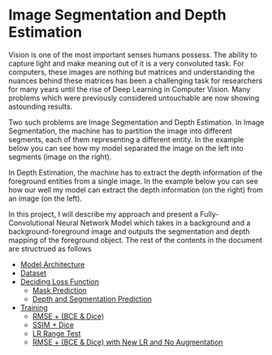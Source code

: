 # Image Segmentation and Depth Estimation

Vision is one of the most important senses humans possess. The ability to capture light and make meaning out of it is a very convoluted task. For computers, these images are nothing but matrices and understanding the nuances behind these matrices has been a challenging task for researchers for many years until the rise of Deep Learning in Computer Vision. Many problems which were previously considered untouchable are now showing astounding results.

Two such problems are Image Segmentation and Depth Estimation. In Image Segmentation, the machine has to partition the image into different segments, each of them representing a different entity. In the example below you can see how my model separated the image on the left into segments (image on the right).
![]()

In Depth Estimation, the machine has to extract the depth information of the foreground entities from a single image. In the example below you can see how our well my model can extract the depth information (on the right) from an image (on the left).
![]()

In this project, I will describe my approach and present a Fully-Convolutional Neural Network Model which takes in a background and a background-foreground image and outputs the segmentation and depth mapping of the foreground object. The rest of the contents in the document are structrued as follows

- [Model Architecture](docs/architecture.md)
- [Dataset](ocs/dataset.md)
- [Deciding Loss Function](docs/deciding_loss_function.md)
  - [Mask Prediction](docs/deciding_loss_function.md#mask-prediction)
  - [Depth and Segmentation Prediction](docs/deciding_loss_function.md#depth-and-segmentation-prediction)
- [Training](docs/training.md)
  - [RMSE + (BCE & Dice)](docs/training.md#rmse--bce--dice)
  - [SSIM + Dice](docs/training.md#ssim--dice)
  - [LR Range Test](docs/training.md#lr-range-test)
  - [RMSE + (BCE & Dice) with New LR and No Augmentation](docs/training.md#rmse--bce--dice-with-new-lr-and-no-augmentation)
